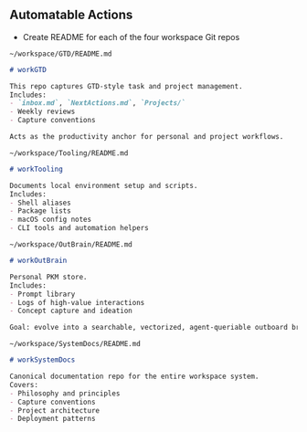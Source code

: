 ## Automatable Actions

- Create README for each of the four workspace Git repos

```text
~/workspace/GTD/README.md
```
```markdown
# workGTD

This repo captures GTD-style task and project management.
Includes:
- `inbox.md`, `NextActions.md`, `Projects/`
- Weekly reviews
- Capture conventions

Acts as the productivity anchor for personal and project workflows.
```

```text
~/workspace/Tooling/README.md
```
```markdown
# workTooling

Documents local environment setup and scripts.
Includes:
- Shell aliases
- Package lists
- macOS config notes
- CLI tools and automation helpers
```

```text
~/workspace/OutBrain/README.md
```
```markdown
# workOutBrain

Personal PKM store.
Includes:
- Prompt library
- Logs of high-value interactions
- Concept capture and ideation

Goal: evolve into a searchable, vectorized, agent-queriable outboard brain.
```

```text
~/workspace/SystemDocs/README.md
```
```markdown
# workSystemDocs

Canonical documentation repo for the entire workspace system.
Covers:
- Philosophy and principles
- Capture conventions
- Project architecture
- Deployment patterns
``` 